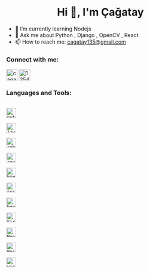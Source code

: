 <h1 align="center">Hi 👋, I'm Çağatay</h1>

- 🌱 I’m currently learning Nodejs
- 💬 Ask me about Python , Django , OpenCV , React
- 📫 How to reach me: cagatay135@gmail.com

<h3 align="left">Connect with me:</h3>

<a href="https://www.linkedin.com/in/cagataycuruk/" target="blank"><img align="center" src="https://img.icons8.com/color/48/000000/linkedin.png" alt="cagataycuruk" height="30" width="30" /></a>
<a href="https://twitter.com/cagatay_curuk" target="blank"><img align="center" src="https://img.icons8.com/color/48/000000/twitter--v1.png" alt="12544106" height="30" width="30" /></a>
</p>

<h3 align="left">Languages and Tools:</h3>

[<code>
<img alt="python" width="26px" src="https://img.icons8.com/color/240/000000/python.png">
</code>](https://www.python.org/)
[<code>
<img alt="javascript" width="26px" src="https://img.icons8.com/color/240/000000/javascript.png" />
</code>](https://developer.mozilla.org/en-US/docs/Web/JavaScript)
[<code>
<img alt="ruby" width="26px" src="https://img.icons8.com/color/48/000000/ruby-programming-language.png" />
</code>](https://www.ruby-lang.org/tr/)
[<code>
<img alt="react" width="26px" src="https://img.icons8.com/color/240/000000/react-native.png" />
</code>](https://reactjs.org/)
[<code>
<img alt="html5" width="26px" src="https://img.icons8.com/color/240/000000/html-5.png">
</code>](https://developer.mozilla.org/en-US/docs/Web/HTML)
[<code>
<img alt="css3" width="26px" src="https://img.icons8.com/color/240/000000/css3.png">
</code>](https://developer.mozilla.org/en-US/docs/Web/CSS)
[<code>
<img alt="bootstrap" width="26px" src="https://img.icons8.com/color/48/000000/bootstrap.png">
</code>](https://getbootstrap.com)
[<code>
<img alt="Firebase" width="26px" src="https://img.icons8.com/color/48/000000/firebase.png">
</code>](https://firebase.google.com)
[<code>
<img alt="Mongodb" width="26px" src="https://img.icons8.com/color/48/000000/mongodb.png">
</code>](https://www.mongodb.com)
[<code>
<img alt="PostgreSQL" width="26px" src="https://img.icons8.com/color/48/000000/postgreesql.png">
</code>](https://www.postgresql.org)
[<code>
<img alt="visual studio code" width="26px" src="https://img.icons8.com/fluent/240/000000/visual-studio-code-2019.png" />
</code>](https://code.visualstudio.com/)


<!--
**cagatay135/cagatay135** is a ✨ _special_ ✨ repository because its `README.md` (this file) appears on your GitHub profile.

Here are some ideas to get you started:

- 🔭 I’m currently working on ...
- 👯 I’m looking to collaborate on ...
- 🤔 I’m looking for help with ...
- 😄 Pronouns: ...
- ⚡ Fun fact: ...
-->

